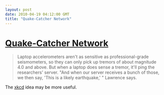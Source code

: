 ```yaml
---
layout: post
date: 2010-04-19 04:12:00 GMT
title: "Quake-Catcher Network"
---
```

# [Quake-Catcher Network](http://www.npr.org/templates/story/story.php?storyId=126073353)

> Laptop accelerometers aren't as sensitive as professional-grade seismometers, so they can only pick up tremors of about magnitude 4.0 and above. But when a laptop does sense a tremor, it'll ping the researchers' server. "And when our server receives a bunch of those, we then say, 'This is a likely earthquake,' " Lawrence says. 

The [xkcd](http://xkcd.com/723) idea may be more useful.